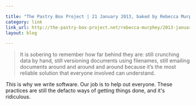 ```yaml
---

title: "The Pastry Box Project | 21 January 2013, baked by Rebecca Murphey"
category: link
link_url: http://the-pastry-box-project.net/rebecca-murphey/2013-january-21/
layout: blog

---
```


> It is sobering to remember how far behind they are: still crunching data by hand, still versioning documents using filenames, still emailing documents around and around and around because it’s the most reliable solution that everyone involved can understand.

_This_ is why we write software. Our job is to help out everyone. These practices are still the defacto ways of getting things done, and it's ridiculous.
